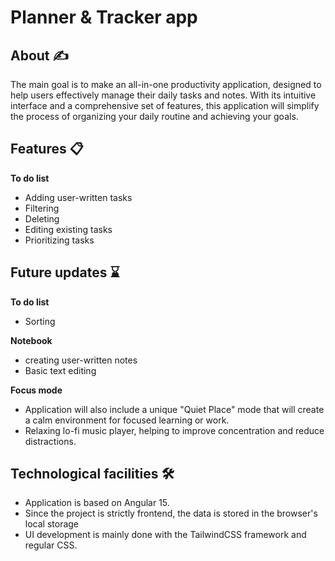 
# Planner & Tracker app

## About ✍️

 The main goal is to make an all-in-one productivity application, designed to help users effectively manage their daily tasks and notes. With its intuitive interface and a comprehensive set of features, this application will simplify the process of organizing your daily routine and achieving your goals.

## Features 📋
**To do list**
- Adding user-written tasks
- Filtering 
- Deleting
- Editing existing tasks
- Prioritizing tasks

## Future updates ⌛
**To do list**
- Sorting

**Notebook**
- creating user-written notes
- Basic text editing

**Focus mode**
- Application will also include a unique "Quiet Place" mode that will create a calm environment for focused learning or work. 
- Relaxing lo-fi music player, helping to improve concentration and reduce distractions.


## Technological facilities 🛠️
- Application is based on Angular 15.
- Since the project is strictly frontend, the data is stored in the browser's local storage
- UI development is mainly done with the TailwindCSS framework and regular CSS.




